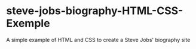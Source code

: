 # steve-jobs-biography-HTML-CSS-Exemple
A simple example of HTML and CSS to create a Steve Jobs' biography site
